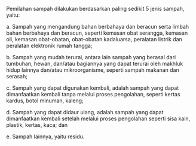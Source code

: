 

Pemilahan sampah dilakukan berdasarkan paling sedikit 5 jenis sampah, yaitu: 

a. Sampah yang mengandung bahan berbahaya dan beracun serta limbah bahan berbahaya dan beracun, seperti kemasan obat serangga, kemasan oli, kemasan obat-obatan, obat-obatan kadaluarsa, peralatan listrik dan peralatan elektronik rumah tangga;

b. Sampah yang mudah terurai, antara lain sampah yang berasal dari tumbuhan, hewan, dan/atau bagiannya yang dapat terurai oleh makhluk hidup lainnya dan/atau mikroorganisme, seperti sampah makanan dan serasah;

c. Sampah yang dapat digunakan kembali, adalah sampah yang dapat dimanfaatkan kembali tanpa melalui proses pengolahan, seperti kertas kardus, botol minuman, kaleng;

d. Sampah yang dapat didaur ulang, adalah sampah yang dapat dimanfaatkan kembali setelah melalui proses pengolahan seperti sisa kain, plastik, kertas, kaca; dan
 
e. Sampah lainnya, yaitu residu.